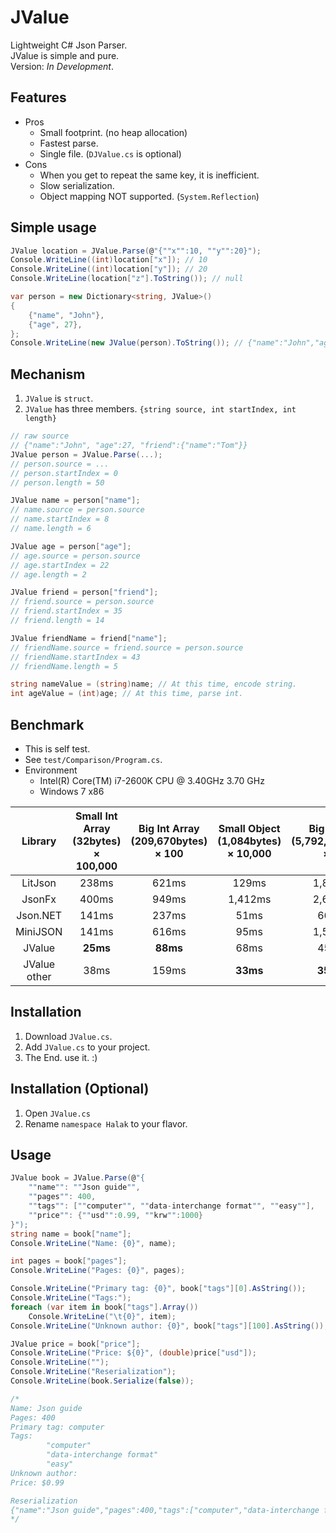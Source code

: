 JValue
======
Lightweight C# Json Parser.  
JValue is simple and pure.  
Version: *In Development*.


Features
--------
- Pros
  - Small footprint. (no heap allocation)
  - Fastest parse.
  - Single file. (`DJValue.cs` is optional)
- Cons
  - When you get to repeat the same key, it is inefficient.
  - Slow serialization.
  - Object mapping NOT supported. (`System.Reflection`)


Simple usage
------------
```cs
JValue location = JValue.Parse(@"{""x"":10, ""y"":20}");
Console.WriteLine((int)location["x"]); // 10
Console.WriteLine((int)location["y"]); // 20
Console.WriteLine(location["z"].ToString()); // null

var person = new Dictionary<string, JValue>()
{
    {"name", "John"},
    {"age", 27},
};
Console.WriteLine(new JValue(person).ToString()); // {"name":"John","age":27}
```


Mechanism
---------
1. `JValue` is `struct`.
2. `JValue` has three members. `{string source, int startIndex, int length}`

```cs
// raw source
// {"name":"John", "age":27, "friend":{"name":"Tom"}}
JValue person = JValue.Parse(...);
// person.source = ...
// person.startIndex = 0
// person.length = 50

JValue name = person["name"];
// name.source = person.source
// name.startIndex = 8
// name.length = 6

JValue age = person["age"];
// age.source = person.source
// age.startIndex = 22
// age.length = 2

JValue friend = person["friend"];
// friend.source = person.source
// friend.startIndex = 35
// friend.length = 14

JValue friendName = friend["name"];
// friendName.source = friend.source = person.source
// friendName.startIndex = 43
// friendName.length = 5

string nameValue = (string)name; // At this time, encode string.
int ageValue = (int)age; // At this time, parse int.
```


Benchmark
---------
- This is self test.
- See `test/Comparison/Program.cs`.
- Environment
  - Intel(R) Core(TM) i7-2600K CPU @ 3.40GHz 3.70 GHz
  - Windows 7 x86

| Library | Small Int Array (32bytes) × 100,000 | Big Int Array (209,670bytes) × 100 | Small Object (1,084bytes) × 10,000 | Big Object (5,792,000bytes) × 10 |
|:----------------:|:---------:|:---------:|:---------:|:---------:|
|          LitJson |     238ms |     621ms |     129ms |   1,845ms |
|           JsonFx |     400ms |     949ms |   1,412ms |   2,615ms |
|         Json.NET |     141ms |     237ms |      51ms |     661ms |
|         MiniJSON |     141ms |     616ms |      95ms |   1,525ms |
|           JValue |  **25ms** |  **88ms** |      68ms |     454ms |
|     JValue other |      38ms |     159ms |  **33ms** | **358ms** |


Installation
------------
1. Download `JValue.cs`.
2. Add `JValue.cs` to your project.
3. The End. use it. :)


Installation (Optional)
-----------------------
1. Open `JValue.cs`
2. Rename `namespace Halak` to your flavor.


Usage
-----
```cs
JValue book = JValue.Parse(@"{
    ""name"": ""Json guide"",
    ""pages"": 400,
    ""tags"": [""computer"", ""data-interchange format"", ""easy""],
    ""price"": {""usd"":0.99, ""krw"":1000}
}");
string name = book["name"];
Console.WriteLine("Name: {0}", name);

int pages = book["pages"];
Console.WriteLine("Pages: {0}", pages);

Console.WriteLine("Primary tag: {0}", book["tags"][0].AsString());
Console.WriteLine("Tags:");
foreach (var item in book["tags"].Array())
    Console.WriteLine("\t{0}", item);
Console.WriteLine("Unknown author: {0}", book["tags"][100].AsString());

JValue price = book["price"];
Console.WriteLine("Price: ${0}", (double)price["usd"]);
Console.WriteLine("");
Console.WriteLine("Reserialization");
Console.WriteLine(book.Serialize(false));

/*
Name: Json guide
Pages: 400
Primary tag: computer
Tags:
        "computer"
        "data-interchange format"
        "easy"
Unknown author:
Price: $0.99

Reserialization
{"name":"Json guide","pages":400,"tags":["computer","data-interchange format","easy"],"price":{"usd":0.99,"krw":1000}}
*/
```
